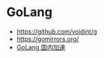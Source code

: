 # GoLang

- https://github.com/voidint/g
- https://gomirrors.org/
- [GoLang 国内加速](https://learnku.com/go/wikis/38122)
